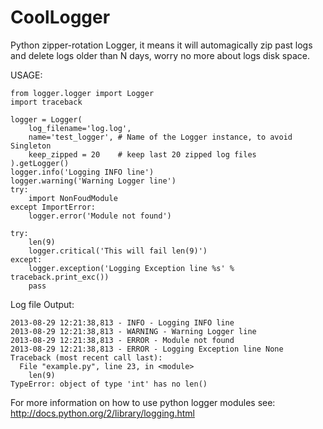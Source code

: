 CoolLogger
==========

Python zipper-rotation Logger, it means it will automagically zip past logs and delete logs older than N days, worry no more about logs disk space.

USAGE:


    from logger.logger import Logger
    import traceback

    logger = Logger(
        log_filename='log.log',
        name='test_logger', # Name of the Logger instance, to avoid Singleton
        keep_zipped = 20    # keep last 20 zipped log files
    ).getLogger()
    logger.info('Logging INFO line')
    logger.warning('Warning Logger line')
    try:
        import NonFoudModule
    except ImportError:
        logger.error('Module not found')

    try:
        len(9)
        logger.critical('This will fail len(9)')
    except:
        logger.exception('Logging Exception line %s' % traceback.print_exc())
        pass

Log file Output:

    2013-08-29 12:21:38,813 - INFO - Logging INFO line
    2013-08-29 12:21:38,813 - WARNING - Warning Logger line
    2013-08-29 12:21:38,813 - ERROR - Module not found
    2013-08-29 12:21:38,813 - ERROR - Logging Exception line None
    Traceback (most recent call last):
      File "example.py", line 23, in <module>
        len(9)
    TypeError: object of type 'int' has no len()


For more information on how to use python logger modules see: http://docs.python.org/2/library/logging.html